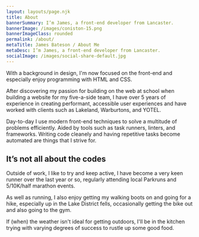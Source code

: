 ```yaml
---
layout: layouts/page.njk
title: About
bannerSummary: I’m James, a front-end developer from Lancaster.
bannerImage: /images/coniston-15.png
bannerImageClass: rounded
permalink: /about/
metaTitle: James Bateson / About Me
metaDesc: I’m James, a front-end developer from Lancaster.
socialImage: /images/social-share-default.jpg
---
```

With a background in design, I'm now focused on the front-end and especially enjoy programming with HTML and CSS.

After discovering my passion for building on the web at school when building a website for my five-a-side team, I have over 5 years of experience in creating performant, accessible user experiences and have worked with clients such as Lakeland, Warburtons, and YOTEL.

Day-to-day I use modern front-end techniques to solve a multitude of problems efficiently. Aided by tools such as task runners, linters, and frameworks. Writing code cleanely and having repetitive tasks become automated are things that I strive for.

## It’s not all about the codes

Outside of work, I like to try and keep active, I have become a very keen runner over the last year or so, regularly attending local Parkruns and 5/10K/half marathon events.

As well as running, I also enjoy getting my walking boots on and going for a hike, especially up in the Lake District fells, occasionally getting the bike out and also going to the gym.

If (when) the weather isn't ideal for getting outdoors, I'll be in the kitchen trying with varying degrees of success to rustle up some good food.